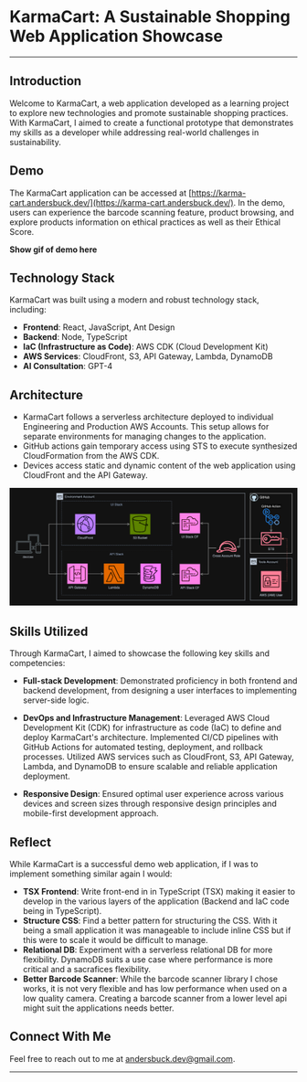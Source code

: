 # KarmaCart: A Sustainable Shopping Web Application Showcase

---

## Introduction

Welcome to KarmaCart, a web application developed as a learning project to explore new technologies and promote sustainable shopping practices. With KarmaCart, I aimed to create a functional prototype that demonstrates my skills as a developer while addressing real-world challenges in sustainability.

## Demo
The KarmaCart application can be accessed at [https://karma-cart.andersbuck.dev/](https://karma-cart.andersbuck.dev/). In the demo, users can experience the barcode scanning feature, product browsing, and explore products information on ethical practices as well as their Ethical Score.

**Show gif of demo here**

## Technology Stack

KarmaCart was built using a modern and robust technology stack, including:

- **Frontend**: React, JavaScript, Ant Design
- **Backend**: Node, TypeScript
- **IaC (Infrastructure as Code)**: AWS CDK (Cloud Development Kit)
- **AWS Services**: CloudFront, S3, API Gateway, Lambda, DynamoDB
- **AI Consultation**: GPT-4

## Architecture

- KarmaCart follows a serverless architecture deployed to individual Engineering and Production AWS Accounts. This setup allows for separate environments for managing changes to the application.
- GitHub actions gain temporary access using STS to execute synthesized CloudFormation from the AWS CDK.
- Devices access static and dynamic content of the web application using CloudFront and the API Gateway.

![Architecture diagram of the KarmaCart web application.](https://github.com/KarmaCart/.github/blob/main/profile/KarmaCart-AR.png)

## Skills Utilized

Through KarmaCart, I aimed to showcase the following key skills and competencies:

- **Full-stack Development**: Demonstrated proficiency in both frontend and backend development, from designing a user interfaces to implementing server-side logic.

- **DevOps and Infrastructure Management**: Leveraged AWS Cloud Development Kit (CDK) for infrastructure as code (IaC) to define and deploy KarmaCart's architecture. Implemented CI/CD pipelines with GitHub Actions for automated testing, deployment, and rollback processes. Utilized AWS services such as CloudFront, S3, API Gateway, Lambda, and DynamoDB to ensure scalable and reliable application deployment.

- **Responsive Design**: Ensured optimal user experience across various devices and screen sizes through responsive design principles and mobile-first development approach.

## Reflect

While KarmaCart is a successful demo web application, if I was to implement something similar again I would:

- **TSX Frontend**: Write front-end in in TypeScript (TSX) making it easier to develop in the various layers of the application (Backend and IaC code being in TypeScript).
- **Structure CSS**: Find a better pattern for structuring the CSS. With it being a small application it was manageable to include inline CSS but if this were to scale it would be difficult to manage.
- **Relational DB**: Experiment with a serverless relational DB for more flexibility. DynamoDB suits a use case where performance is more critical and a sacrafices flexibility.
- **Better Barcode Scanner**: While the barcode scanner library I chose works, it is not very flexible and has low performance when used on a low quality camera. Creating a barcode scanner from a lower level api might suit the applications needs better.

## Connect With Me

Feel free to reach out to me at [andersbuck.dev@gmail.com](andersbuck.dev@gmail.com).

---
